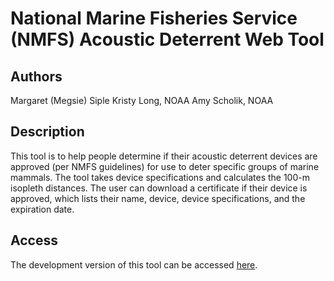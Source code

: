 # National Marine Fisheries Service (NMFS) Acoustic Deterrent Web Tool

## Authors 
Margaret (Megsie) Siple
Kristy Long, NOAA
Amy Scholik, NOAA

## Description
This tool is to help people determine if their acoustic deterrent devices are approved (per NMFS guidelines) for use to deter specific groups of marine mammals. The tool takes device specifications and calculates the 100-m isopleth distances. The user can download a certificate if their device is approved, which lists their name, device, device specifications, and the expiration date. 

## Access
The development version of this tool can be accessed [here](https://msiple.shinyapps.io/acousticdeterrents/).  